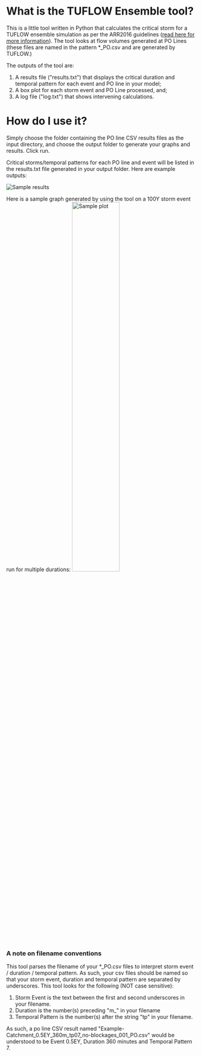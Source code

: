 # What is the TUFLOW Ensemble tool?

This is a little tool written in Python that calculates the critical storm for a TUFLOW ensemble simulation as per the ARR2016 guidelines ([read here for more information](https://wiki.tuflow.com/index.php?title=ARR_2016_Ensembles_Processing)). The tool looks at flow volumes generated at PO Lines (these files are named in the pattern \*_PO.csv and are generated by TUFLOW.) 

The outputs of the tool are:

1. A results file ("results.txt") that displays the critical duration and temporal pattern for each event and PO line in your model;
2. A box plot for each storm event and PO Line processed, and;
3. A log file ("log.txt") that shows intervening calculations.


# How do I use it?

Simply choose the folder containing the PO line CSV results files as the input directory, and choose the output folder to generate your graphs and results. Click run.

Critical storms/temporal patterns for each PO line and event will be listed in the results.txt file generated in your output folder. Here are example outputs:

<img src="https://raw.githubusercontent.com/hydroEng/tuflow_ensemble/master/src/assets/sample_results.png" alt="Sample results">

Here is a sample graph generated by using the tool on a 100Y storm event run for multiple durations:
<img src="https://raw.githubusercontent.com/hydroEng/tuflow_ensemble/master/src/assets/100.0y-%20Max%20Flow%20Location1.png" alt="Sample plot" width="50%" height="50%">

### A note on filename conventions

This tool parses the filename of your \*_PO.csv files to interpret storm event / duration / temporal pattern. As such, your csv files should be named so that your storm event, duration and temporal pattern are separated by underscores. This tool looks for the following (NOT case sensitive):

1. Storm Event is the text between the first and second underscores in your filename.
2. Duration is the number(s) preceding "m_" in your filename
3. Temporal Pattern is the number(s) after the string "tp" in your filename.

As such, a po line CSV result named "Example-Catchment_0.5EY_360m_tp07_no-blockages_001_PO.csv" would be understood to be Event 0.5EY, Duration 360 minutes and Temporal Pattern 7.

